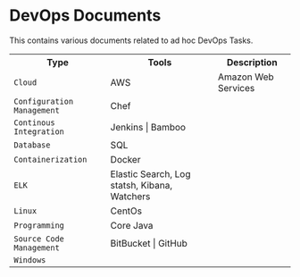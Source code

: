 # DevOps Documents
This contains various documents related to ad hoc DevOps Tasks.

<table>
  <tr>
    <th>Type</th>
    <th>Tools</th>
    <th>Description</th>
  </tr>
  <tr>
    <td><code>Cloud</code></td>
    <td>AWS</td>
    <td>Amazon Web Services</td>
  </tr>
  <tr>
    <td><code>Configuration Management</code></td>
    <td>Chef</td>
    <td></td>
  </tr>
  <tr>
    <td><code>Continous Integration</code></td>
    <td>Jenkins | Bamboo</td>
    <td></td>
  </tr>
  <tr>
    <td><code>Database</code></td>
    <td>SQL</td>
    <td></td>
  </tr>
  <tr>
    <td><code>Containerization</code></td>
    <td>Docker</td>
    <td></td>
  </tr>
  <tr>
    <td><code>ELK</code></td>
    <td>Elastic Search, Log statsh, Kibana, Watchers</td>
    <td></td>
  </tr><tr>
    <td><code>Linux</code></td>
    <td>CentOs</td>
    <td></td>
  </tr>
  <tr>
    <td><code>Programming</code></td>
    <td>Core Java</td>
    <td></td>
  </tr>
  <tr>
    <td><code>Source Code Management</code></td>
    <td>BitBucket | GitHub</td>
    <td></td>
  </tr>
  <tr>
    <td><code>Windows</code></td>
    <td></td>
    <td></td>
  </tr>
</table>
